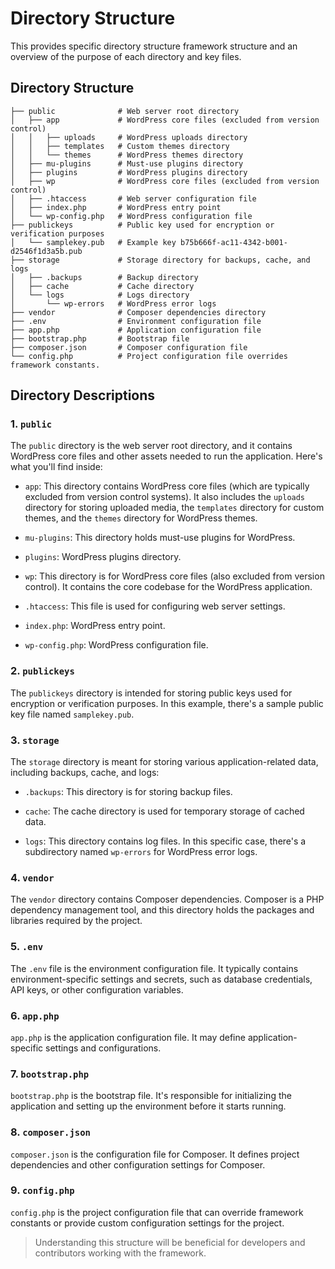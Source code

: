 # Directory Structure

This provides specific directory structure framework structure and an overview of the purpose of each directory and key files.

## Directory Structure

```
├── public              # Web server root directory
│   ├── app             # WordPress core files (excluded from version control)
│   │   ├── uploads     # WordPress uploads directory
│   │   ├── templates   # Custom themes directory
│   │   └── themes      # WordPress themes directory
│   ├── mu-plugins      # Must-use plugins directory
│   ├── plugins         # WordPress plugins directory
│   ├── wp              # WordPress core files (excluded from version control)
│   ├── .htaccess       # Web server configuration file
│   ├── index.php       # WordPress entry point
│   └── wp-config.php   # WordPress configuration file
├── publickeys          # Public key used for encryption or verification purposes
│   └── samplekey.pub   # Example key b75b666f-ac11-4342-b001-d2546f1d3a5b.pub
├── storage             # Storage directory for backups, cache, and logs
│   ├── .backups        # Backup directory
│   ├── cache           # Cache directory
│   └── logs            # Logs directory
│       └── wp-errors   # WordPress error logs
├── vendor              # Composer dependencies directory
├── .env                # Environment configuration file
├── app.php             # Application configuration file
├── bootstrap.php       # Bootstrap file
├── composer.json       # Composer configuration file
└── config.php          # Project configuration file overrides framework constants.
```

## Directory Descriptions

### 1. `public`

The `public` directory is the web server root directory, and it contains WordPress core files and other assets needed to run the application. Here's what you'll find inside:

- `app`: This directory contains WordPress core files (which are typically excluded from version control systems). It also includes the `uploads` directory for storing uploaded media, the `templates` directory for custom themes, and the `themes` directory for WordPress themes.

- `mu-plugins`: This directory holds must-use plugins for WordPress.

- `plugins`: WordPress plugins directory.

- `wp`: This directory is for WordPress core files (also excluded from version control). It contains the core codebase for the WordPress application.

- `.htaccess`: This file is used for configuring web server settings.

- `index.php`: WordPress entry point.

- `wp-config.php`: WordPress configuration file.

### 2. `publickeys`

The `publickeys` directory is intended for storing public keys used for encryption or verification purposes. In this example, there's a sample public key file named `samplekey.pub`.

### 3. `storage`

The `storage` directory is meant for storing various application-related data, including backups, cache, and logs:

- `.backups`: This directory is for storing backup files.

- `cache`: The cache directory is used for temporary storage of cached data.

- `logs`: This directory contains log files. In this specific case, there's a subdirectory named `wp-errors` for WordPress error logs.

### 4. `vendor`

The `vendor` directory contains Composer dependencies. Composer is a PHP dependency management tool, and this directory holds the packages and libraries required by the project.

### 5. `.env`

The `.env` file is the environment configuration file. It typically contains environment-specific settings and secrets, such as database credentials, API keys, or other configuration variables.

### 6. `app.php`

`app.php` is the application configuration file. It may define application-specific settings and configurations.

### 7. `bootstrap.php`

`bootstrap.php` is the bootstrap file. It's responsible for initializing the application and setting up the environment before it starts running.

### 8. `composer.json`

`composer.json` is the configuration file for Composer. It defines project dependencies and other configuration settings for Composer.

### 9. `config.php`

`config.php` is the project configuration file that can override framework constants or provide custom configuration settings for the project.


> Understanding this structure will be beneficial for developers and contributors working with the framework.
